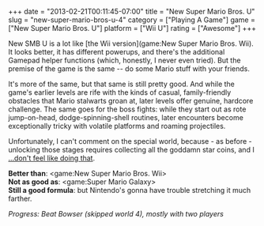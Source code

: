 +++
date = "2013-02-21T00:11:45-07:00"
title = "New Super Mario Bros. U"
slug = "new-super-mario-bros-u-4"
category = ["Playing A Game"]
game = ["New Super Mario Bros. U"]
platform = ["Wii U"]
rating = ["Awesome"]
+++

New SMB U is a lot like [the Wii version](game:New Super Mario Bros. Wii).  It looks better, it has different powerups, and there's the additional Gamepad helper functions (which, honestly, I never even tried).  But the premise of the game is the same -- do some Mario stuff with your friends.

It's more of the same, but that same is still pretty good.  And while the game's earlier levels are rife with the kinds of casual, family-friendly obstacles that Mario stalwarts groan at, later levels offer genuine, hardcore challenge.  The same goes for the boss fights: while they start out as rote jump-on-head, dodge-spinning-shell routines, later encounters become exceptionally tricky with volatile platforms and roaming projectiles.

Unfortunately, I can't comment on the special world, because - as before - unlocking those stages requires collecting all the goddamn star coins, and I <a href="http://knowyourmeme.com/memes/sweet-brown-aint-nobody-got-time-for-that">...don't feel like doing that</a>.

<b>Better than</b>: <game:New Super Mario Bros. Wii>  
<b>Not as good as</b>: <game:Super Mario Galaxy>  
<b>Still a good formula</b>: but Nintendo's gonna have trouble stretching it much farther.

<i>Progress: Beat Bowser (skipped world 4), mostly with two players</i>